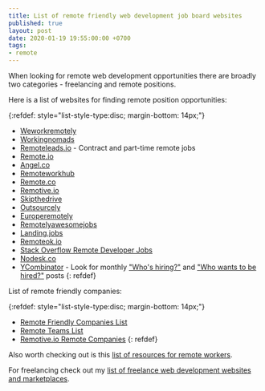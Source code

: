 ```yaml
---
title: List of remote friendly web development job board websites
published: true
layout: post
date: 2020-01-19 19:55:00:00 +0700
tags:
- remote
---
```


When looking for remote web development opportunities there are broadly two categories - freelancing and remote positions.

Here is a list of websites for finding remote position opportunities:

{:refdef: style="list-style-type:disc; margin-bottom: 14px;"}
- [Weworkremotely](https://weworkremotely.com)
- [Workingnomads](https://www.workingnomads.co/jobs)
- [Remoteleads.io](https://remoteleads.io) - Contract and part-time remote jobs
- [Remote.io](https://www.remote.io)
- [Angel.co](https://angel.co)
- [Remoteworkhub](https://remoteworkhub.com)
- [Remote.co](https://remote.co/remote-jobs)
- [Remotive.io](https://remotive.io/find-a-job)
- [Skipthedrive](https://www.skipthedrive.com)
- [Outsourcely](https://www.outsourcely.com/remote-web-development-jobs)
- [Europeremotely](https://europeremotely.com)
- [Remotelyawesomejobs](https://www.remotelyawesomejobs.com)
- [Landing.jobs](https://landing.jobs)
- [Remoteok.io](https://remoteok.io)
- [Stack Overflow Remote Developer Jobs](https://stackoverflow.com/jobs/remote-developer-jobs)
- [Nodesk.co](https://nodesk.co/remote-jobs)
- [YCombinator](https://news.ycombinator.com/news) - Look for monthly ["Who's hiring?"](https://hn.algolia.com/?dateRange=all&page=0&prefix=false&query=Ask%20HN%3A%20Who%20is%20hiring%3F&sort=byPopularity&type=story) and ["Who wants to be hired?"](https://hn.algolia.com/?dateRange=all&page=0&prefix=true&query=Ask%20HN%3A%20Who%20wants%20to%20be%20hired%3F&sort=byPopularity&type=story) posts
{: refdef}

List of remote friendly companies:

{:refdef: style="list-style-type:disc; margin-bottom: 14px;"}
- [Remote Friendly Companies List](https://github.com/jessicard/remote-jobs)
- [Remote Teams List](https://oinam.github.io/remote-teams)
- [Remotive.io Remote Companies](https://remotive.io/remote-companies)
{: refdef}

Also worth checking out is this [list of resources for remote workers](https://github.com/lukasz-madon/awesome-remote-job).

For freelancing check out my [list of freelance web development websites and marketplaces]().
